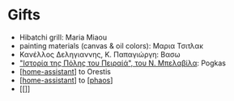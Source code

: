 # Gifts

- Hibatchi grill: Maria Miaou
- painting materials (canvas & oil colors): Μαρια Τσιτλακ
- Κανέλλος Δεληγιαννης, Κ. Παπαγιώργη: Βασω
- ["Ιστορία της Πόλης του Πειραίά", του Ν. Μπελαβίλα](https://www.efsyn.gr/ellada/koinonia/290607_diadiktyaki-ekdilosi-me-aformi-biblio-toy-nikoy-mpelabila): Pogkas
- [[home-assistant]] to Orestis
- [[home-assistant]] to [[phaos]]
- [[]]

[//begin]: # "Autogenerated link references for markdown compatibility"
[home-assistant]: home-assistant.md "Home Assistant"
[phaos]: phaos.md "PHAOS"
[//end]: # "Autogenerated link references"